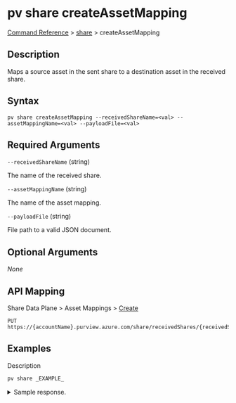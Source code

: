 # pv share createAssetMapping

[Command Reference](../../../README.md#command-reference) > [share](./main.md) >  createAssetMapping

## Description

Maps a source asset in the sent share to a destination asset in the received share.

## Syntax

```
pv share createAssetMapping --receivedShareName=<val> --assetMappingName=<val> --payloadFile=<val>
```

## Required Arguments

`--receivedShareName` (string)

The name of the received share.

`--assetMappingName` (string)

The name of the asset mapping.

`--payloadFile` (string)

File path to a valid JSON document.

## Optional Arguments

*None*

## API Mapping

Share Data Plane > Asset Mappings > [Create](https://docs.microsoft.com/en-us/rest/api/purview/sharedataplane/asset-mappings/create)
```
PUT https://{accountName}.purview.azure.com/share/receivedShares/{receivedShareName}/assetMappings/{assetMappingName}
```

## Examples

Description
```powershell
pv share _EXAMPLE_
```


<details><summary>Sample response.</summary>
<p>

```json
{
    "key": "value"
}
```
</p>
</details>
